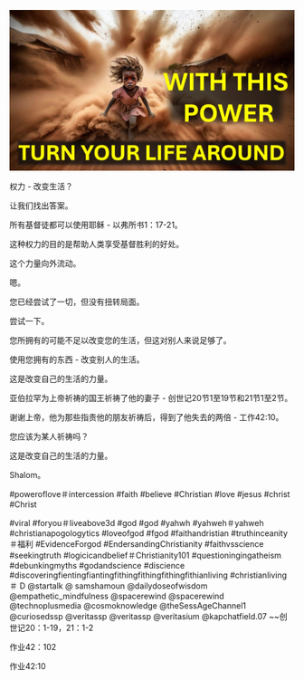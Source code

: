 ![Video cover image](../cover.jpg "cover photo")

权力 - 改变生活？

让我们找出答案。

所有基督徒都可以使用耶稣 - 以弗所书1：17-21。

这种权力的目的是帮助人类享受基督胜利的好处。

这个力量向外流动。

嗯。

您已经尝试了一切，但没有扭转局面。

尝试一下。

您所拥有的可能不足以改变您的生活，但这对别人来说足够了。

使用您拥有的东西 - 改变别人的生活。

这是改变自己的生活的力量。

亚伯拉罕为上帝祈祷的国王祈祷了他的妻子 - 创世记20节1至19节和21节1至2节。

谢谢上帝，他为那些指责他的朋友祈祷后，得到了他失去的两倍 - 工作42:10。

您应该为某人祈祷吗？

这是改变自己的生活的力量。

Shalom。

#poweroflove＃intercession #faith #believe #Christian #love #jesus #christ #Christ


#viral #foryou＃liveabove3d #god #god #yahwh #yahweh＃yahweh #christianapogologytics #loveofgod #fgod #faithandristian #truthinceanity＃福利 #EvidenceForgod #EndersandingChristianity #faithvsscience #seekingtruth #logicicandbelief＃Christianity101 #questioningingatheism #debunkingmyths #godandscience #discience #discoveringfientingfiantingfithingfithingfithingfithianliving #christianliving＃ D @startalk @ samshamoun @dailydoseofwisdom @empathetic_mindfulness @spacerewind @spacerewind @technoplusmedia @cosmoknowledge @theSessAgeChannel1 @curiosedssp @veritassp @veritassp @veritasium @kapchatfield.07 ~~创世记20：1-19，21：1-2

作业42：102

作业42:10


